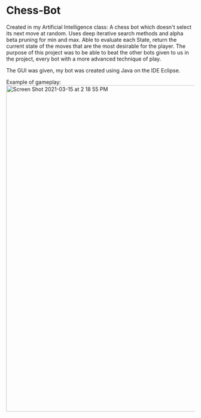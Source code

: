 # Chess-Bot
Created in my Artificial Intelligence class: A chess bot which doesn't select its next move at random. 
Uses deep iterative search methods and alpha beta pruning for min and max. 
Able to evaluate each State, return the current state of the moves that are the most desirable for the player. 
The purpose of this project was to be able to beat the other bots given to us in the project,
every bot with a more advanced technique of play.

The GUI was given, my bot was created using Java on the IDE Eclipse. 

Example of gameplay:
<img width="872" alt="Screen Shot 2021-03-15 at 2 18 55 PM" src="https://user-images.githubusercontent.com/69918817/111208958-6707ff80-8599-11eb-8362-7d6ad2059a2b.png">

